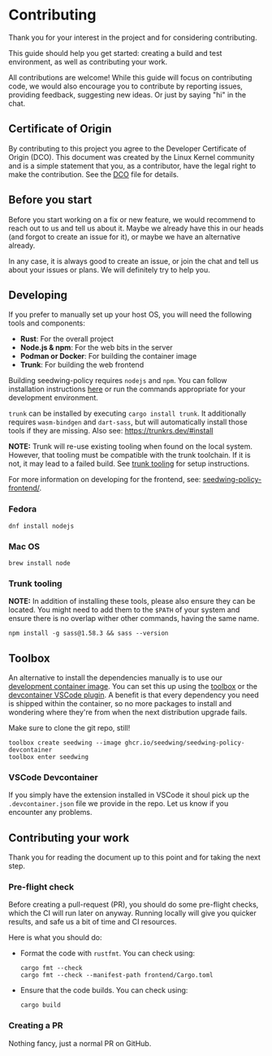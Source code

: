 # Contributing

Thank you for your interest in the project and for considering contributing.

This guide should help you get started: creating a build and test environment, as well as contributing your work.

All contributions are welcome! While this guide will focus on contributing code, we would also encourage you to contribute by reporting issues, providing feedback, suggesting new ideas. Or just by saying "hi" in the chat.

## Certificate of Origin

By contributing to this project you agree to the Developer Certificate of
Origin (DCO). This document was created by the Linux Kernel community and is a
simple statement that you, as a contributor, have the legal right to make the
contribution. See the [DCO](DCO) file for details.

## Before you start

Before you start working on a fix or new feature, we would recommend to reach out to us and tell us about it. Maybe
we already have this in our heads (and forgot to create an issue for it), or maybe we have an alternative already.

In any case, it is always good to create an issue, or join the chat and tell us about your issues or plans. We will
definitely try to help you.

## Developing

If you prefer to manually set up your host OS, you will need the following tools and components:

* **Rust**: For the overall project
* **Node.js & npm**: For the web bits in the server
* **Podman or Docker**: For building the container image
* **Trunk**: For building the web frontend

Building seedwing-policy requires `nodejs` and `npm`. You can follow installation instructions [here](https://developer.fedoraproject.org/tech/languages/nodejs/nodejs.html) or run the commands appropriate for your development environment.

`trunk` can be installed by executing `cargo install trunk`. It additionally requires `wasm-bindgen` and `dart-sass`, but will automatically install those tools if they are missing. Also see: https://trunkrs.dev/#install

**NOTE:** Trunk will re-use existing tooling when found on the local system. However, that tooling must be compatible
with the trunk toolchain. If it is not, it may lead to a failed build. See [trunk tooling](#trunk-tooling) for
setup instructions.

For more information on developing for the frontend, see: [seedwing-policy-frontend/](frontend/).

### Fedora

```shell
dnf install nodejs
```

### Mac OS

```shell
brew install node
```

### Trunk tooling

**NOTE:** In addition of installing these tools, please also ensure they can be located. You might need to add
them to the `$PATH` of your system and ensure there is no overlap wither other commands, having the same name.

```shell
npm install -g sass@1.58.3 && sass --version
```

## Toolbox

An alternative to install the dependencies manually is to use our [development container image](https://github.com/orgs/seedwing-io/packages/container/package/seedwing-policy-devcontainer).
You can set this up using the [toolbox](https://containertoolbx.org/) or the [devcontainer VSCode plugin](https://marketplace.visualstudio.com/items?itemName=ms-vscode-remote.remote-containers).
A benefit is that every dependency you need is shipped within the container, so no more packages to install and wondering where they're from when the next 
distribution upgrade fails.

Make sure to clone the git repo, still!

```shell
toolbox create seedwing --image ghcr.io/seedwing/seedwing-policy-devcontainer
toolbox enter seedwing
```

### VSCode Devcontainer
If you simply have the extension installed in VSCode it shoul pick up the `.devcontainer.json` file we provide in the repo. 
Let us know if you encounter any problems.

## Contributing your work

Thank you for reading the document up to this point and for taking the next step.

### Pre-flight check

Before creating a pull-request (PR), you should do some pre-flight checks, which the CI will run later on anyway.
Running locally will give you quicker results, and safe us a bit of time and CI resources.

Here is what you should do:

* Format the code with `rustfmt`. You can check using:

  ```shell
  cargo fmt --check
  cargo fmt --check --manifest-path frontend/Cargo.toml
  ```

* Ensure that the code builds. You can check using:

  ```shell
  cargo build
  ```

### Creating a PR

Nothing fancy, just a normal PR on GitHub.

